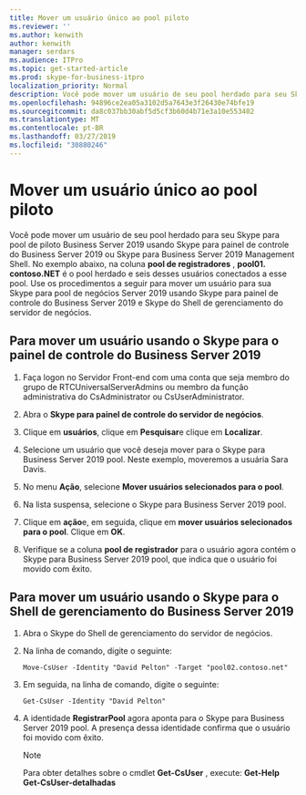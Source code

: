 ```yaml
---
title: Mover um usuário único ao pool piloto
ms.reviewer: ''
ms.author: kenwith
author: kenwith
manager: serdars
ms.audience: ITPro
ms.topic: get-started-article
ms.prod: skype-for-business-itpro
localization_priority: Normal
description: Você pode mover um usuário de seu pool herdado para seu Skype para pool de piloto Business Server 2019 usando Skype para painel de controle do Business Server 2019 ou Skype para Business Server 2019 Management Shell. No exemplo abaixo, na coluna pool registrador, pool01. contoso.NET é o pool herdado e seis desses usuários conectados a esse pool. Use os procedimentos a seguir para mover um usuário para sua Skype para pool de negócios Server 2019 usando Skype para painel de controle do Business Server 2019 e Skype do Shell de gerenciamento do servidor de negócios.
ms.openlocfilehash: 94896ce2ea05a3102d5a7643e3f26430e74bfe19
ms.sourcegitcommit: da8c037bb30abf5d5cf3b60d4b71e3a10e553402
ms.translationtype: MT
ms.contentlocale: pt-BR
ms.lasthandoff: 03/27/2019
ms.locfileid: "30880246"
---
```

# <a name="move-a-single-user-to-the-pilot-pool"></a>Mover um usuário único ao pool piloto

Você pode mover um usuário de seu pool herdado para seu Skype para pool de piloto Business Server 2019 usando Skype para painel de controle do Business Server 2019 ou Skype para Business Server 2019 Management Shell. No exemplo abaixo, na coluna **pool de registradores** , **pool01. contoso.NET** é o pool herdado e seis desses usuários conectados a esse pool. Use os procedimentos a seguir para mover um usuário para sua Skype para pool de negócios Server 2019 usando Skype para painel de controle do Business Server 2019 e Skype do Shell de gerenciamento do servidor de negócios. 
  
## <a name="to-move-a-user-by-using-the-skype-for-business-server-2019-control-panel"></a>Para mover um usuário usando o Skype para o painel de controle do Business Server 2019
  
1. Faça logon no Servidor Front-end com uma conta que seja membro do grupo de RTCUniversalServerAdmins ou membro da função administrativa do CsAdministrator ou CsUserAdministrator.
    
2. Abra o **Skype para painel de controle do servidor de negócios**.
    
3. Clique em **usuários**, clique em **Pesquisar**e clique em **Localizar**.
    
4. Selecione um usuário que você deseja mover para o Skype para Business Server 2019 pool. Neste exemplo, moveremos a usuária Sara Davis.
    
5. No menu **Ação**, selecione **Mover usuários selecionados para o pool**.
    
6. Na lista suspensa, selecione o Skype para Business Server 2019 pool.
    
7. Clique em **ação**e, em seguida, clique em **mover usuários selecionados para o pool**. Clique em **OK**.
  
8. Verifique se a coluna **pool de registrador** para o usuário agora contém o Skype para Business Server 2019 pool, que indica que o usuário foi movido com êxito. 
    
## <a name="to-move-a-user-by-using-the-skype-for-business-server-2019-management-shell"></a>Para mover um usuário usando o Skype para o Shell de gerenciamento do Business Server 2019

1. Abra o Skype do Shell de gerenciamento do servidor de negócios.
    
2. Na linha de comando, digite o seguinte: 
    
   ```
   Move-CsUser -Identity "David Pelton" -Target "pool02.contoso.net"
   ```

3. Em seguida, na linha de comando, digite o seguinte: 
    
   ```
   Get-CsUser -Identity "David Pelton"
   ```

4. A identidade **RegistrarPool** agora aponta para o Skype para Business Server 2019 pool. A presença dessa identidade confirma que o usuário foi movido com êxito. 

    > [!NOTE]
    > Para obter detalhes sobre o cmdlet **Get-CsUser** , execute: **Get-Help Get-CsUser-detalhadas**
  

